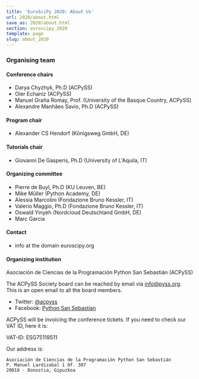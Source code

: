 ```yaml
---
title: 'EuroSciPy 2020: About Us'
url: 2020/about.html
save_as: 2020/about.html
section: euroscipy_2020
template: page
slug: about_2020
---
```


### Organising team

#### Conference chairs

- Darya Chyzhyk, Ph.D (ACPySS)
- Oier Echaniz (ACPySS)
- Manuel Graña Romay, Prof. (University of the Basque Country, ACPySS)
- Alexandre Manhães Savio, Ph.D (ACPySS)

#### Program chair

- Alexander CS Hendorf (Königsweg GmbH, DE)

#### Tutorials chair

- Giovanni De Gasperis, Ph.D (University of L'Aquila, IT)

#### Organizing committee

- Pierre de Buyl, Ph.D (KU Leuven, BE)
- Mike Müller (Python Academy, DE)
- Alessia Marcolini (Fondazione Bruno Kessler, IT)
- Valerio Maggio, Ph.D (Fondazione Bruno Kessler, IT)
- Oswald Yinyeh (Nordcloud Deutschland GmbH, DE)
- Marc Garcia

#### Contact

- info at the domain euroscipy.org

#### Organizing institution

Asociación de Ciencias de la Programación Python San Sebastián (ACPySS)

The ACPySS Society board can be reached by email via info@pyss.org.
This is an open email to all the board members.

- Twitter: [@acpyss](https://twitter.com/acpyss)
- Facebook: [Python San Sebastian](https://www.facebook.com/acpyss)

ACPySS will be invoicing the conference tickets. If you need to check our VAT ID, here it is:

VAT-ID: ESG75119511

Our address is:

    Asociación de Ciencias de la Programación Python San Sebastián
    P. Manuel Lardizabal 1 Of. 307
    20018 - Donostia, Gipuzkoa
